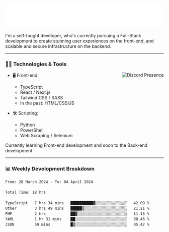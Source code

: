 <img src="assets/wave.svg" alt=":wave:" />

I'm a self-taught developer, who's currently pursuing a Full-Stack development to create stunning user experiences on the front-end, and scalable and secure infrastructure on the backend.

---

### 🧑‍💻 Technologies & Tools

<a href="https://discord.com/users/414304208649453568" target="_blank" rel="nofollow">
   <img src="https://lanyard-profile-readme.vercel.app/api/414304208649453568?idleMessage=Probably%20doing%20something%20else..." alt="Discord Presence" align="right">
</a>

- 🖥️ Front-end:

  - TypeScript
  - React / Next.js
  - Tailwind CSS / SASS
  - In the past: HTML/CSS/JS

- 🛠 Scripting:

  - Python
  - PowerShell
  - Web Scraping / Selenium

Currently learning Front-end development and soon to the Back-end development.

---

### 📊 Weekly Development Breakdown

<!-- ![ccrsxx's GitHub Stats](https://github-readme-stats.vercel.app/api?username=ccrsxx&count_private=true&theme=tokyonight) -->
<!-- ![ccrsxx's Top Langs](https://github-readme-stats.vercel.app/api/top-langs/?username=ccrsxx&hide=lua,java,html&theme=tokyonight) -->

<!--START_SECTION:waka-->

```txt
From: 28 March 2024 - To: 04 April 2024

Total Time: 18 hrs

TypeScript   7 hrs 34 mins   ██████████▓░░░░░░░░░░░░░░   42.09 %
Other        3 hrs 49 mins   █████▒░░░░░░░░░░░░░░░░░░░   21.21 %
PHP          2 hrs           ██▓░░░░░░░░░░░░░░░░░░░░░░   11.15 %
YAML         1 hr 31 mins    ██░░░░░░░░░░░░░░░░░░░░░░░   08.46 %
JSON         59 mins         █▒░░░░░░░░░░░░░░░░░░░░░░░   05.47 %
```

<!--END_SECTION:waka-->
